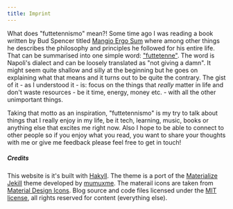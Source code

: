 ```yaml
---
title: Imprint
---
```


What does "futtetennismo" mean?! Some time ago I was reading a book written by
Bud Spencer titled [Mangio Ergo Sum](http://www.edizioninpe.it/product/mangio-ergo-sum/)
where among other things he describes the philosophy and principles he followed
for his entire life. That can be summarised into one simple word:
["futtetenne"](https://youtu.be/3t-gF8UzOHs).
The word is Napoli's dialect and can be loosely translated as "not giving a damn".
It might seem quite shallow and silly at the beginning but he goes on explaining
what that means and it turns out to be quite the contrary. The gist of it - as I
understood it - is:  focus on the things that *really* matter in life and don't
waste resources - be it time, energy, money etc. - with all the other unimportant
things.

Taking that motto as an inspiration, "futtetennismo" is my try to talk about things
that I really enjoy in my life, be it tech, learning, music, books or anything
else that excites me right now. Also I hope to be able to connect to other people
so if you enjoy what you read, you want to share your thoughts with me or give me
feedback please feel free to get in touch!

##### Credits
This website is it's built with [Hakyll](https://jaspervdj.be/hakyll/). The theme
is a port of the [Materialize Jekill](https://github.com/mumuxme/materialize-jekyll/)
theme developed by [mumuxme](https://github.com/mumuxme). The materail icons are
taken from [Material Design Icons](https://materialdesignicons.com/). Blog source
and code files licensed under the [MIT license](/LICENSE.html), all rights
reserved for content (everything else).
